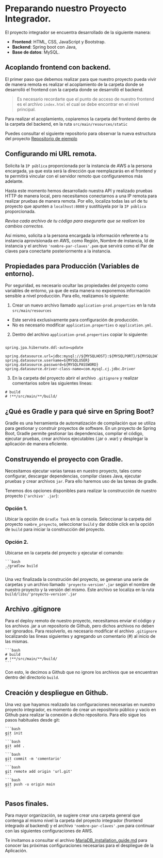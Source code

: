 # Preparando nuestro Proyecto Integrador.

El proyecto integrador se encuentra desarrollado de la siguiente manera:
- **Frontend**: HTML, CSS, JavaScript y Bootstrap.
- **Backend**: Spring boot con Java,
- **Base de datos**: MySQL.

## Acoplando frontend con backend.

El primer paso que debemos realizar para que nuestro proyecto pueda vivir de manera remota es realizar el acoplamiento de la carpeta donde se desarrolló el frontend con la carpeta donde se desarrolló el backend.

> Es necesario recordarte que el punto de acceso de nuestro frontend es el archivo `index.html` el cual se debe encontrar en el nivel principal.

Para realizar el acoplamiento, copiaremos la carpeta del frontend dentro de la carpeta del backend, en la ruta `src/main/resources/static`

Puedes consultar el siguiente repositorio para observar la nueva estructura del proyecto
[Repositorio de ejemplo](https://github.com/sergiotrrs/aws-ec2-demo.git)

## Configurando mi URL remota.

Solicita la `IP pública` proporcionada por la instancia de AWS a la persona encargada, ya que esta será la dirección que reemplazarás en el frontend y te permitirá vincular con el servidor remoto que configuraremos más adelante.

Hasta este momento hemos desarrollado nuestra API y realizado pruebas HTTP de manera local, pero necesitamos conectarnos a una IP remota para realizar pruebas de manera remota. Por ello, localiza todas las url de tu proyecto que apunten a `localhost:8080` y sustitúyela por la `IP pública` proporcionada.

*Revisa cada archivo de tu código para asegurarte que se realicen los cambios correctos.*

Así mismo, solicita a la persona encargada la información referente a tu instancia aprovisionada en AWS, como Región, Nombre de instancia, Id de instancia y el archivo `'nombre-par-claves'.pem` que servirá como el Par de claves para conectarte posteriormente a la instancia.

## Propiedades para Producción (Variables de entorno).

Por seguridad, es necesario ocultar las propiedades del proyecto como variables de entorno, ya que de esta manera no exponemos información sensible a nivel producción. Para ello, realizamos lo siguiente:

1. Crear un nuevo archivo llamado `application-prod.properties` en la ruta `src/main/resources` 
- Este servirá exclusivamente para configuración de producción.
- No es necesario modificar `application.properties` o `application.yml`.

2. Dentro del archivo `application-prod.properties` copiar lo siguiente:
```properties

spring.jpa.hibernate.ddl-auto=update

spring.datasource.url=jdbc:mysql://${MYSQLHOST}:${MYSQLPORT}/${MYSQLDATABASE}
spring.datasource.username=${MYSQLUSER}
spring.datasource.password=${MYSQLPASSWORD}
spring.datasource.driver-class-name=com.mysql.cj.jdbc.Driver
```
3. En la carpeta del proyecto abrir el archivo `.gitignore` y realizar comentarios sobre las siguientes líneas:
```properties
# build
# !**/src/main/**/build/
```

## ¿Qué es Gradle y para qué sirve en Spring Boot?

Gradle es una herramienta de automatización de compilación que se utiliza para gestionar y construir proyectos de software. En un proyecto de Spring Boot, Gradle permite gestionar las dependencias, compilar el código, ejecutar pruebas, crear archivos ejecutables (.jar o .war) y desplegar la aplicación de manera eficiente.

## Construyendo el proyecto con Gradle.

Necesitamos ejecutar varias tareas en nuestro proyecto, tales como configurar, descargar dependencias, compilar clases Java, ejecutar pruebas y crear archivos `jar`. Para ello haremos uso de las tareas de gradle.

Tenemos dos opciones disponibles para realizar la construcción de nuestro proyecto (`'archivo' .jar`):

### Opción 1.
Ubicar la opción de `Gradle Task` en la consola. Seleccionar la carpeta del proyecto `nombre_proyecto`, seleccionar `build` y dar doble click en la opción de `build` para iniciar la construcción del proyecto.

### Opción 2.
Ubicarse en la carpeta del proyecto y ejecutar el comando:

    ```bash
    ./gradlew build
    ```

Una vez finalizada la construción del proyecto, se generan una serie de carpetas y un archivo llamado `'proyecto-version'.jar` según el nombre de nuestro proyecto y la versión del mismo. Este archivo se localiza en la ruta `build/libs/'proyecto-version'.jar`

## Archivo .gitignore

Para el deploy remoto de nuestro proyecto, necesitamos enviar el código y los archivos .jar a un repositorio de Github, pero dichos archivos no deben ser ignorados. Para resolverlo, es necesario modificar el archivo `.gitignore` localizando las líneas siguientes y agregando un comentario (#) al inicio de las mismas.

    ```bash
    # build
    # !**/src/main/**/build/
    ```

Con esto, le decimos a Github que no ignore los archivos que se encuentran dentro del directorio `build`.

## Creación y despliegue en Github.

Una vez que hayamos realizado las configuraciones necesarias en nuestro proyecto integrador, es momento de crear un repositorio público y vacío en Github para realizar la conexión a dicho repositorio. Para ello sigue los pasos habituales desde git:

    ```bash
    git init
    ```
    ```bash
    git add .
    ```
    ```bash
    git commit -m 'comentario'
    ```
    ```bash
    git remote add origin 'url.git'
    ```
    ```bash
    git push -u origin main
    ```

## Pasos finales.

Para mayor organización, se sugiere crear una carpeta general que contenga al mismo nivel la carpeta del proyecto integrador (frontend integrado al backend) y el archivo `'nombre-par-claves'.pem` para continuar con las siguientes configuraciones de AWS.

Te invitamos a consultar el archivo [MariaDB_installation_guide.md](MariaDB_installation_guide.md) para conocer las próximas configuraciones necesarias para el despliegue de la Aplicación.